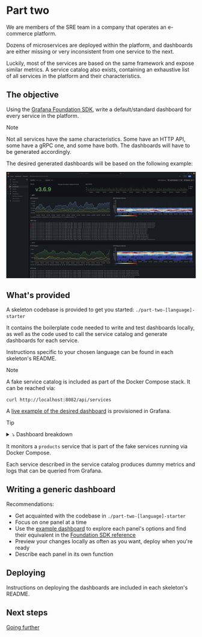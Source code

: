 # Part two

We are members of the SRE team in a company that operates an e-commerce platform.

Dozens of microservices are deployed within the platform, and dashboards are
either missing or very inconsistent from one service to the next.

Luckily, most of the services are based on the same framework and expose similar
metrics.
A service catalog also exists, containing an exhaustive list of all services in
the platform and their characteristics.

## The objective

Using the [Grafana Foundation SDK](https://grafana.github.io/grafana-foundation-sdk/),
write a default/standard dashboard for every service in the platform.

> [!NOTE]
> Not all services have the same characteristics. Some have an HTTP API, some
> have a gRPC one, and some have both.
> The dashboards will have to be generated accordingly.

The desired generated dashboards will be based on the following example:

![sample overview dashboard for the products service](./example-products-service-overview.png)

## What's provided

A skeleton codebase is provided to get you started: `./part-two-[language]-starter`

It contains the boilerplate code needed to write and test dashboards locally,
as well as the code used to call the service catalog and generate dashboards for
each service.

Instructions specific to your chosen language can be found in each skeleton's
README.

> [!NOTE]
> A fake service catalog is included as part of the Docker Compose stack.
> It can be reached via:
> ```shell
> curl http://localhost:8082/api/services
> ```

A [live example of the desired dashboard](
http://localhost:3003/d/example-products-overview/part-two-products-service-overview)
is provisioned in Grafana.

> [!TIP]
> <details>
> <summary>⤵️ Dashboard breakdown</summary>
> 
>   * `Version` panel
>     * type: `stat`
>     * query: `app_infos{service="[service_name]"}`
>     * height: 4
>     * span: 4
>   * service description panel
>     * type: `text`
>     * height: 4
>     * span: 4
>   * `Logs volume` panel
>     * type: `timeseries`
>     * query: `sum by (level) (count_over_time({service="[service_name]", level=~"$logs_level"} |~ "$logs_filter" [$__auto]))`
>     * height: 4
>     * span: 16
>   * `gRPC` row
>     * `gRPC Requests` panel
>       * type: `timeseries`
>       * query: `rate(grpc_server_handled_total{service="[service_name]"}[$__rate_interval])`
>       * height: 8
>       * span: 12
>     * `gRPC Requests latencies` panel
>       * type: `heatmap`
>       * query: `sum(increase(grpc_server_handling_seconds_bucket{service="[service_name]"}[$__rate_interval])) by (le)`
>       * query format: `heatmap`
>       * height: 8
>       * span: 12
>     * `gRPC Logs` panel
>       * type: `logs`
>       * query: `{service="[service_name]", source="grpc", level=~"$logs_level"} |~ "$logs_filter"`
>       * height: 8
>       * span: 24
>   * `HTTP` row
>     * `HTTP Requests` panel
>       * type: `timeseries`
>       * query: `rate(http_requests_total{service="[service_name]"}[$__rate_interval])`
>       * height: 8
>       * span: 12
>     * `HTTP Requests latencies` panel
>       * type: `heatmap`
>       * query: `sum(increase(http_requests_duration_seconds_bucket{service="[service_name]"}[$__rate_interval])) by (le)`
>       * query format: `heatmap`
>       * height: 8
>       * span: 12
>     * `HTTP Logs` panel
>       * type: `logs`
>       * query: `{service="[service_name]", source="http", level=~"$logs_level"} |~ "$logs_filter"`
>       * height: 8
>       * span: 24
> </details>

It monitors a `products` service that is part of the fake services running via
Docker Compose.

Each service described in the service catalog produces dummy metrics and logs
that can be queried from Grafana.

## Writing a generic dashboard

Recommendations:

* Get acquainted with the codebase in `./part-two-[language]-starter`
* Focus on one panel at a time
* Use the [example dashboard](http://localhost:3003/d/example-products-overview/example-products-service-overview)
  to explore each panel's options and find their equivalent in the [Foundation 
  SDK reference](https://grafana.github.io/grafana-foundation-sdk/v11.4.x+cog-v0.0.x/go/Reference/)
* Preview your changes locally as often as you want, deploy when you're ready
* Describe each panel in its own function

## Deploying

Instructions on deploying the dashboards are included in each skeleton's README.

## Next steps

[Going further](./going-further.md)
